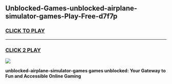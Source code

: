 
## Unblocked-Games-unblocked-airplane-simulator-games-Play-Free-d7f7p
<h3>
<a href="https://premium76.site?title=unblocked-airplane-simulator-games&ref=10A">CLICK TO PLAY</a></h3>
<hr>

<h3>
<a href="https://premium76.site?title=unblocked-airplane-simulator-games&ref=10A">CLICK 2 PLAY</a>
  
</h3>

<a href="https://premium76.site?title=unblocked-airplane-simulator-games&ref=10A"><img src="https://clearcache.store/games.png"></a>


**unblocked-airplane-simulator-games games unblocked: Your Gateway to Fun and Accessible Online Gaming**
